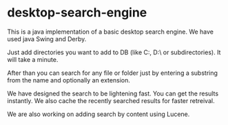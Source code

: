 # desktop-search-engine

This is a java implementation of a basic desktop search engine.
We have used java Swing and Derby.

Just add directories you want to add to DB (like C:\, D:\ or subdirectories). 
It will  take a minute.

After than you can search for any file or folder just by entering a 
substring from the name and optionally an extension.

We have designed the search to be lightening fast.
You can get the results instantly. 
We also cache the recently searched results for faster retreival.

We are also working on adding search by content using Lucene.
